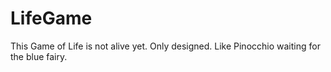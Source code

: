 # LifeGame

This Game of Life is not alive yet. Only designed. Like Pinocchio waiting for the blue fairy.
